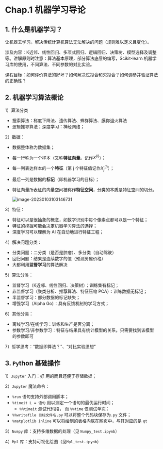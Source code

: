 # Chap.1 机器学习导论

## 1. 什么是机器学习？

让机器去学习。解决传统计算机算法无法解决的问题（规则难以定义且变化）。

涉及内容：K近邻、线性回归、多项式回归、逻辑回归、决策树、模型选择及调整等。讲解原则时注意：算法基本原理，部分算法底层的编写，Scikit-learn 机器学习库的使用，不同算法、不同参数的对比实验。

课程目标：如何评价算法的好坏？如何解决过拟合和欠拟合？如何调参并验证算法的正确性？

## 2. 机器学习算法概论

1）算法分类

- 搜索算法：梯度下降法、遗传算法、蜂群算法、膜你退火算法
- 逻辑推导算法；深度学习：神经网络；

2）数据：

- 数据整体称为数据集；

- 每一行称为一个样本（又称**特征向量**。记作$X^{(i)}$）；

- 每一列表达样本的一个**特征**（第 j 个特征值记作$X^{(i)}_j$）；

- 最后一列是数据的**标记**（即机器学习的目标）；

- 特征向量所表征的向量空间被称作**特征空间**，分类的本质是特征空间的切分。

  ![image-20230103103146731](C:\Users\14927\AppData\Roaming\Typora\typora-user-images\image-20230103103146731.png)

3）特征：

- 特征可以是很抽象的概念，如数字识别中每个像素点都可以是一个特征；
- 特征的挖掘可能会决定机器学习算法的选择；
- 深度学习可以理解为 AI 在自动地进行特征工程；

4）解决问题分类：

- 分类问题：二分类（是否是肿瘤）、多分类（自动驾驶）
- 回归问题：结果是连续数字的值（预测房屋价格）
- 大都利用**监督学习**的算法解决

5）算法分类：

- 监督学习（K近邻、线性回归、决策树）；训练集有标记；
- 非监督学习（聚类分析、推荐算法、特征压缩 PCA）：训练数据无标记；
- 半监督学习：部分数据的标记缺失； 
- 增强学习（Alpha Go）：具有反馈机制的学习方式；

6）其他分类：

- 离线学习/在线学习：训练和生产是否分离；
- 参数学习/非参数学习：特征与结果具有统计模型的关系，只需要找到该模型的参数即可

7）哲学思考：“数据即算法？”、“对比实验思想”

## 3. `Py`thon 基础操作

1）`Jupyter` 入门：好 用的而且还便于存储数据；

2）`Jupyter` 魔法命令：

- `%run` 语句支持外部调用脚本；
- `%timeit L = 语句` 用以测定一个语句的最优运行时间；
  - `%%timeit` 测试代码段， 而 `%%time` 仅测试单次；
- `%%writefile 目标文件名.py` 可以将整个代码块保存为`.py` 文件；
- `%matplotlib inline` 可以将绘制的表格内联在网页中，与其对应的是 `qt` 

3）`Numpy` 库：支持多维数据的处理（见 `Numpy_test.ipynb`）

4）`Mpl` 库：支持可视化绘图（见`Mpl_test.ipynb`）